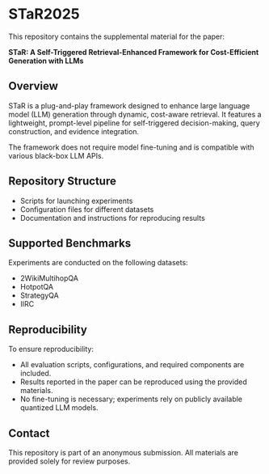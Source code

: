 # STaR2025

This repository contains the supplemental material for the paper:

**STaR: A Self-Triggered Retrieval-Enhanced Framework for Cost-Efficient Generation with LLMs**

## Overview

STaR is a plug-and-play framework designed to enhance large language model (LLM) generation through dynamic, cost-aware retrieval. It features a lightweight, prompt-level pipeline for self-triggered decision-making, query construction, and evidence integration.

The framework does not require model fine-tuning and is compatible with various black-box LLM APIs.

## Repository Structure

- Scripts for launching experiments
- Configuration files for different datasets
- Documentation and instructions for reproducing results

## Supported Benchmarks

Experiments are conducted on the following datasets:
- 2WikiMultihopQA
- HotpotQA
- StrategyQA
- IIRC

## Reproducibility

To ensure reproducibility:
- All evaluation scripts, configurations, and required components are included.
- Results reported in the paper can be reproduced using the provided materials.
- No fine-tuning is necessary; experiments rely on publicly available quantized LLM models.

## Contact

This repository is part of an anonymous submission. All materials are provided solely for review purposes.
